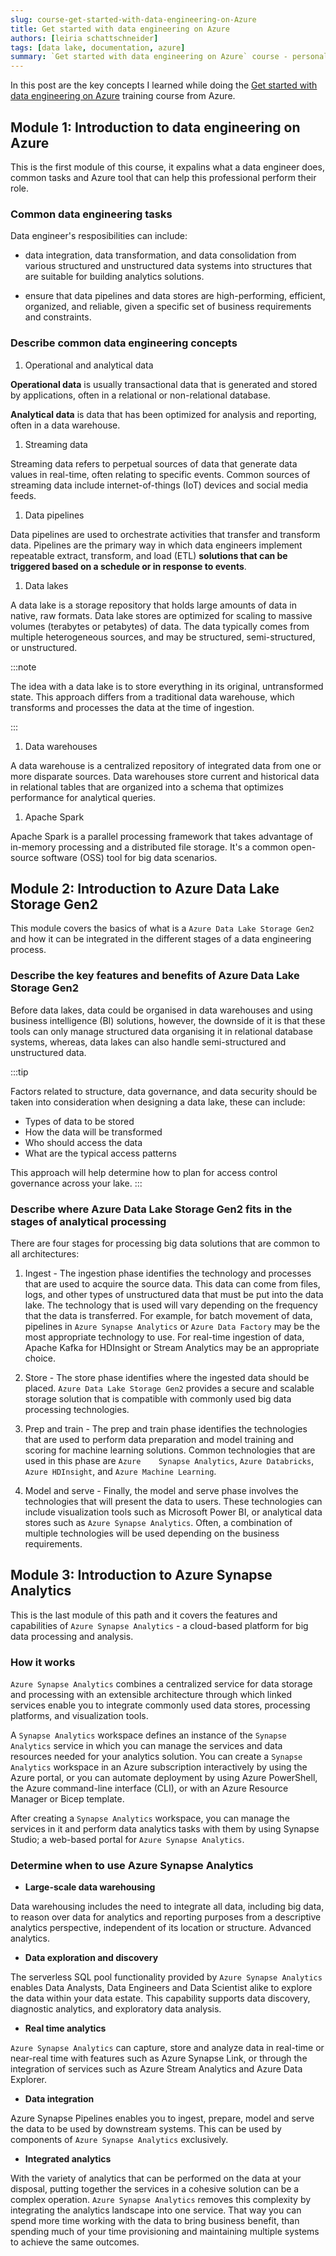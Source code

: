 ```yaml
---
slug: course-get-started-with-data-engineering-on-Azure
title: Get started with data engineering on Azure
authors: [leiria schattschneider]
tags: [data lake, documentation, azure]
summary: `Get started with data engineering on Azure` course - personal notes
---
```


In this post are the key concepts I learned while doing the [Get started with data engineering on Azure](https://learn.microsoft.com/en-us/training/paths/get-started-data-engineering/) training course from Azure.


## Module 1: Introduction to data engineering on Azure

This is the first module of this course, it expalins what a data engineer does, common tasks and Azure tool that can help this professional perform their role.

### Common data engineering tasks

Data engineer's resposibilities can include:

- data integration, data transformation, and data consolidation from various structured and unstructured data systems into structures that are suitable for building analytics solutions. 

- ensure that data pipelines and data stores are high-performing, efficient, organized, and reliable, given a specific set of business requirements and constraints.

### Describe common data engineering concepts

1. Operational and analytical data

**Operational data** is usually transactional data that is generated and stored by applications, often in a relational or non-relational database. 

**Analytical data** is data that has been optimized for analysis and reporting, often in a data warehouse.

1. Streaming data

Streaming data refers to perpetual sources of data that generate data values in real-time, often relating to specific events. Common sources of streaming data include internet-of-things (IoT) devices and social media feeds.

1. Data pipelines

Data pipelines are used to orchestrate activities that transfer and transform data. Pipelines are the primary way in which data engineers implement repeatable extract, transform, and load (ETL) **solutions that can be triggered based on a schedule or in response to events**.

1. Data lakes

A data lake is a storage repository that holds large amounts of data in native, raw formats. Data lake stores are optimized for scaling to massive volumes (terabytes or petabytes) of data. The data typically comes from multiple heterogeneous sources, and may be structured, semi-structured, or unstructured.

:::note

The idea with a data lake is to store everything in its original, untransformed state. This approach differs from a traditional data warehouse, which transforms and processes the data at the time of ingestion.

:::

1. Data warehouses

A data warehouse is a centralized repository of integrated data from one or more disparate sources. Data warehouses store current and historical data in relational tables that are organized into a schema that optimizes performance for analytical queries.

1. Apache Spark

Apache Spark is a parallel processing framework that takes advantage of in-memory processing and a distributed file storage. It's a common open-source software (OSS) tool for big data scenarios.

## Module 2: Introduction to Azure Data Lake Storage Gen2

This module covers the basics of what is a `Azure Data Lake Storage Gen2` and how it can be integrated in the different stages of a data engineering process.

### Describe the key features and benefits of Azure Data Lake Storage Gen2

Before data lakes, data could be organised in data warehouses and using business intelligence (BI) solutions, however, the downside of it is that these tools can only manage structured data organising it in relational database systems, whereas, data lakes can also handle semi-structured and unstructured data.

:::tip

Factors related to structure, data governance, and data security should be taken into consideration when designing a data lake, these can include:

- Types of data to be stored
- How the data will be transformed
- Who should access the data
- What are the typical access patterns

This approach will help determine how to plan for access control governance across your lake.
:::

### Describe where Azure Data Lake Storage Gen2 fits in the stages of analytical processing

There are four stages for processing big data solutions that are common to all architectures:

1. Ingest - The ingestion phase identifies the technology and processes that are used to acquire the source data. This data can come from files, logs, and other types of unstructured data that must be put into the data lake. The technology that is used will vary depending on the frequency that the data is transferred. For example, for batch movement of data, pipelines in `Azure Synapse Analytics` or `Azure Data Factory` may be the most appropriate technology to use. For real-time ingestion of data, Apache Kafka for HDInsight or Stream Analytics may be an appropriate choice.
    
1. Store - The store phase identifies where the ingested data should be placed. `Azure Data Lake Storage Gen2` provides a secure and scalable storage solution that is compatible with commonly used big data processing technologies.
    
1. Prep and train - The prep and train phase identifies the technologies that are used to perform data preparation and model training and scoring for machine learning solutions. Common technologies that are used in this phase are `Azure    Synapse Analytics`, `Azure Databricks`, `Azure HDInsight`, and `Azure Machine Learning`.
    
1. Model and serve - Finally, the model and serve phase involves the technologies that will present the data to users. These technologies can include visualization tools such as Microsoft Power BI, or analytical data stores such as `Azure Synapse Analytics`. Often, a combination of multiple technologies will be used depending on the business requirements.

## Module 3: Introduction to Azure Synapse Analytics

This is the last module of this path and it covers the features and capabilities of `Azure Synapse Analytics` - a cloud-based platform for big data processing and analysis.

### How it works

`Azure Synapse Analytics` combines a centralized service for data storage and processing with an extensible architecture through which linked services enable you to integrate commonly used data stores, processing platforms, and visualization tools.

A `Synapse Analytics` workspace defines an instance of the `Synapse Analytics` service in which you can manage the services and data resources needed for your analytics solution. You can create a `Synapse Analytics` workspace in an Azure subscription interactively by using the Azure portal, or you can automate deployment by using Azure PowerShell, the Azure command-line interface (CLI), or with an Azure Resource Manager or Bicep template.

After creating a `Synapse Analytics` workspace, you can manage the services in it and perform data analytics tasks with them by using Synapse Studio; a web-based portal for `Azure Synapse Analytics`.

### Determine when to use Azure Synapse Analytics

- **Large-scale data warehousing**

Data warehousing includes the need to integrate all data, including big data, to reason over data for analytics and reporting purposes from a descriptive analytics perspective, independent of its location or structure.
Advanced analytics.

- **Data exploration and discovery**

The serverless SQL pool functionality provided by `Azure Synapse Analytics` enables Data Analysts, Data Engineers and Data Scientist alike to explore the data within your data estate. This capability supports data discovery, diagnostic analytics, and exploratory data analysis.

- **Real time analytics**

`Azure Synapse Analytics` can capture, store and analyze data in real-time or near-real time with features such as Azure Synapse Link, or through the integration of services such as Azure Stream Analytics and Azure Data Explorer.

- **Data integration**

Azure Synapse Pipelines enables you to ingest, prepare, model and serve the data to be used by downstream systems. This can be used by components of `Azure Synapse Analytics` exclusively.

- **Integrated analytics**

With the variety of analytics that can be performed on the data at your disposal, putting together the services in a cohesive solution can be a complex operation. `Azure Synapse Analytics` removes this complexity by integrating the analytics landscape into one service. That way you can spend more time working with the data to bring business benefit, than spending much of your time provisioning and maintaining multiple systems to achieve the same outcomes.
<!-- 
### Hands on

[Exercise](https://microsoftlearning.github.io/dp-203-azure-data-engineer/Instructions/Labs/01-Explore-Azure-Synapse.html) -->
